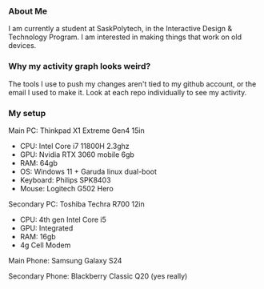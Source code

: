 ### About Me
I am currently a student at SaskPolytech, in the Interactive Design & Technology Program. 
I am interested in making things that work on old devices.
### Why my activity graph looks weird?
The tools I use to push my changes aren't tied to my github account, or the email I used to make it.
Look at each repo individually to see my activity.
### My setup
Main PC: Thinkpad X1 Extreme Gen4 15in
  - CPU: Intel Core i7 11800H 2.3ghz
  - GPU: Nvidia RTX 3060 mobile 6gb
  - RAM: 64gb
  - OS: Windows 11 + Garuda linux dual-boot
  - Keyboard: Philips SPK8403
  - Mouse: Logitech G502 Hero
    
Secondary PC: Toshiba Techra R700 12in
  - CPU: 4th gen Intel Core i5
  - GPU: Integrated
  - RAM: 16gb
  - 4g Cell Modem
    
Main Phone: Samsung Galaxy S24

Secondary Phone: Blackberry Classic Q20 (yes really)

